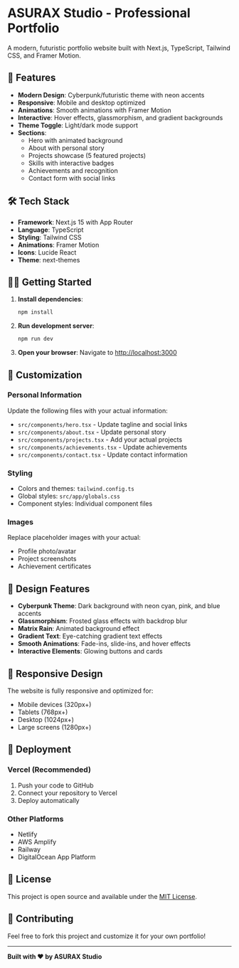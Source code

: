 # ASURAX Studio - Professional Portfolio

A modern, futuristic portfolio website built with Next.js, TypeScript, Tailwind CSS, and Framer Motion.

## 🚀 Features

- **Modern Design**: Cyberpunk/futuristic theme with neon accents
- **Responsive**: Mobile and desktop optimized
- **Animations**: Smooth animations with Framer Motion
- **Interactive**: Hover effects, glassmorphism, and gradient backgrounds
- **Theme Toggle**: Light/dark mode support
- **Sections**:
  - Hero with animated background
  - About with personal story
  - Projects showcase (5 featured projects)
  - Skills with interactive badges
  - Achievements and recognition
  - Contact form with social links

## 🛠️ Tech Stack

- **Framework**: Next.js 15 with App Router
- **Language**: TypeScript
- **Styling**: Tailwind CSS
- **Animations**: Framer Motion
- **Icons**: Lucide React
- **Theme**: next-themes

## 🏃‍♂️ Getting Started

1. **Install dependencies**:
   ```bash
   npm install
   ```

2. **Run development server**:
   ```bash
   npm run dev
   ```

3. **Open your browser**:
   Navigate to [http://localhost:3000](http://localhost:3000)

## 📝 Customization

### Personal Information
Update the following files with your actual information:

- `src/components/hero.tsx` - Update tagline and social links
- `src/components/about.tsx` - Update personal story
- `src/components/projects.tsx` - Add your actual projects
- `src/components/achievements.tsx` - Update achievements
- `src/components/contact.tsx` - Update contact information

### Styling
- Colors and themes: `tailwind.config.ts`
- Global styles: `src/app/globals.css`
- Component styles: Individual component files

### Images
Replace placeholder images with your actual:
- Profile photo/avatar
- Project screenshots
- Achievement certificates

## 🎨 Design Features

- **Cyberpunk Theme**: Dark background with neon cyan, pink, and blue accents
- **Glassmorphism**: Frosted glass effects with backdrop blur
- **Matrix Rain**: Animated background effect
- **Gradient Text**: Eye-catching gradient text effects
- **Smooth Animations**: Fade-ins, slide-ins, and hover effects
- **Interactive Elements**: Glowing buttons and cards

## 📱 Responsive Design

The website is fully responsive and optimized for:
- Mobile devices (320px+)
- Tablets (768px+)
- Desktop (1024px+)
- Large screens (1280px+)

## 🚀 Deployment

### Vercel (Recommended)
1. Push your code to GitHub
2. Connect your repository to Vercel
3. Deploy automatically

### Other Platforms
- Netlify
- AWS Amplify
- Railway
- DigitalOcean App Platform

## 📄 License

This project is open source and available under the [MIT License](LICENSE).

## 🤝 Contributing

Feel free to fork this project and customize it for your own portfolio!

---

**Built with ❤️ by ASURAX Studio**








